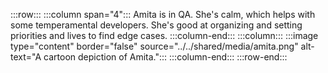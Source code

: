 :::row:::
  :::column span="4":::
    Amita is in QA. She's calm, which helps with some temperamental developers. She's good at organizing and setting priorities and lives to find edge cases.
  :::column-end:::
  :::column:::
    :::image type="content" border="false" source="../../shared/media/amita.png" alt-text="A cartoon depiction of Amita.":::
  :::column-end:::
:::row-end:::